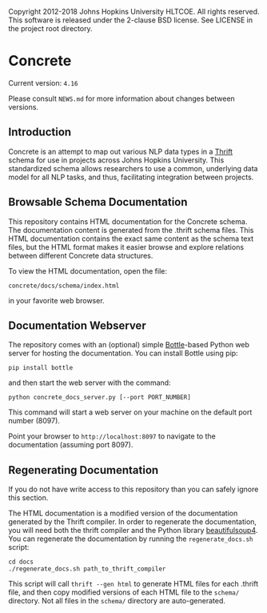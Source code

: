 Copyright 2012-2018 Johns Hopkins University HLTCOE. All rights
reserved.  This software is released under the 2-clause BSD license.
See LICENSE in the project root directory.

Concrete
========

Current version: `4.16`

Please consult `NEWS.md` for more information about changes between versions.

Introduction
------------

Concrete is an attempt to map out various NLP data types in a
[Thrift](http://thrift.apache.org/)
schema for use in projects across Johns Hopkins University.  This
standardized schema allows researchers to use a common, underlying
data model for all NLP tasks, and thus, facilitating integration
between projects.

Browsable Schema Documentation
------------------------------

This repository contains HTML documentation for the Concrete schema.
The documentation content is generated from the .thrift schema files.
This HTML documentation contains the exact same content as the schema
text files, but the HTML format makes it easier browse and explore
relations between different Concrete data structures.

To view the HTML documentation, open the file:

    concrete/docs/schema/index.html

in your favorite web browser.

Documentation Webserver
-----------------------

The repository comes with an (optional) simple
[Bottle](https://www.bottlepy.org)-based Python web server for hosting
the documentation.  You can install Bottle using pip:

    pip install bottle

and then start the web server with the command:

    python concrete_docs_server.py [--port PORT_NUMBER]

This command will start a web server on your machine on the default
port number (8097).

Point your browser to ``http://localhost:8097`` to navigate to the
documentation (assuming port 8097).

Regenerating Documentation
--------------------------

If you do not have write access to this repository than you can safely
ignore this section.

The HTML documentation is a modified version of the documentation
generated by the Thrift compiler.  In order to regenerate the
documentation, you will need both the thrift compiler and the Python
library [beautifulsoup4](https://pypi.python.org/pypi/beautifulsoup4).
You can regenerate the documentation by running the
``regenerate_docs.sh`` script:

    cd docs
    ./regenerate_docs.sh path_to_thrift_compiler

This script will call ``thrift --gen html`` to generate HTML files
for each .thrift file, and then copy modified versions of each HTML
file to the ``schema/`` directory.  Not all files in the
``schema/`` directory are auto-generated.
